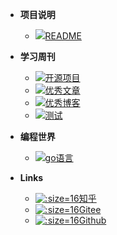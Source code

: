 - **项目说明**
  - [![](https://notes.abelsu7.top/_media/help.svg)README](/README)

- **学习周刊**
  - [![](https://notes.abelsu7.top/_media/program.svg)开源项目](/learningweekly/project)
  - [![](https://notes.abelsu7.top/_media/program.svg)优秀文章](/learningweekly/article)
  - [![](https://notes.abelsu7.top/_media/program.svg)优秀博客](/learningweekly/blog)
  - [![](https://notes.abelsu7.top/_media/program.svg)测试](/learningweekly/test)

- **编程世界**
  - [![](https://notes.abelsu7.top/_media/program.svg)go语言](/code)

- **Links**
  - [![](../images/zhihu.svg ':size=16')知乎](https://www.zhihu.com/people/er-ya-jiang-fan-63)
  - [![](../images/gitee.ico ':size=16')Gitee](https://gitee.com/eryajf/)
  - [![](https://notes.abelsu7.top/_media/github.svg ':size=16')Github](https://github.com/eryajf)